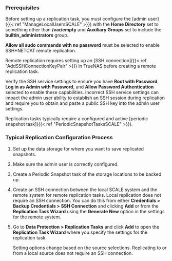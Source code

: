 &NewLine;

### Prerequisites

Before setting up a replication task, you must configure the [admin user]({{< ref "ManageLocalUsersSCALE" >}}) with the **Home Directory** set to something other than **/var/empty** and **Auxiliary Groups** set to include the **builtin_administrators** group.

**Allow all sudo commands with no password** must be selected to enable SSH+NETCAT remote replication.

Remote replication requires setting up an [SSH connection]({{< ref "AddSSHConnectionKeyPair" >}}) in TrueNAS before creating a remote replication task.

Verify the SSH service settings to ensure you have **Root with Password**, **Log in as Admin with Password**, and **Allow Password Authentication** selected to enable these capabilities.
Incorrect SSH service settings can impact the admin user ability to establish an SSH session during replication and require you to obtain and paste a public SSH key into the admin user settings.

Replication tasks typically require a configured and active [periodic snapshot task]({{< ref "PeriodicSnapshotTasksSCALE" >}}).

### Typical Replication Configuration Process

1. Set up the data storage for where you want to save replicated snapshots.

2. Make sure the admin user is correctly configured.

3. Create a Periodic Snapshot task of the storage locations to be backed up.

4. Create an SSH connection between the local SCALE system and the remote system for remote replication tasks. Local replication does not require an SSH connection.
   You can do this from either **Credentials > Backup Credentials > SSH Connection** and clicking **Add** or from the **Replication Task Wizard** using the **Generate New** option in the settings for the remote system.

5. Go to **Data Protection > Replication Tasks** and click **Add** to open the **Replication Task Wizard** where you specify the settings for the replication task.

   Setting options change based on the source selections. Replicating to or from a local source does not require an SSH connection.
